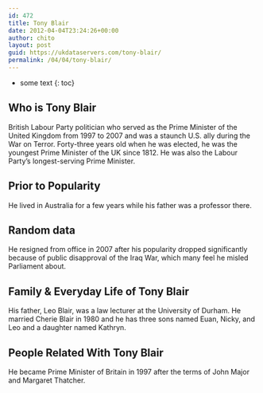 ```yaml
---
id: 472
title: Tony Blair
date: 2012-04-04T23:24:26+00:00
author: chito
layout: post
guid: https://ukdataservers.com/tony-blair/
permalink: /04/04/tony-blair/
---
```


* some text
{: toc}


## Who is  Tony Blair
                  
                  
                  
British Labour Party politician who served as the Prime Minister of the United Kingdom from 1997 to 2007 and was a staunch U.S. ally during the War on Terror. Forty-three years old when he was elected, he was the youngest Prime Minister of the UK since 1812. He was also the Labour Party&#8217;s longest-serving Prime Minister.
                  
                
                
                
## Prior to Popularity 
                  
                  
                  
He lived in Australia for a few years while his father was a professor there.
                  
                
                
                
## Random data 
                  
                  
                  
He resigned from office in 2007 after his popularity dropped significantly because of public disapproval of the Iraq War, which many feel he misled Parliament about.
                  
                
                
                
## Family & Everyday Life of Tony Blair
                  
                  
                  
His father, Leo Blair, was a law lecturer at the University of Durham. He married Cherie Blair in 1980 and he has three sons named Euan, Nicky, and Leo and a daughter named Kathryn.
                  
                
                
                
## People Related With  Tony Blair
                  
                  
                  
He became Prime Minister of Britain in 1997 after the terms of John Major and Margaret Thatcher.
                  
                
              
            
          
          
          
    
    
  
